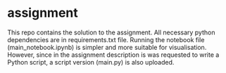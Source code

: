 # assignment
This repo contains the solution to the assignment. All necessary python dependencies are in requirements.txt file.
Running the notebook file (main_notebook.ipynb) is simpler and more suitable for visualisation.
However, since in the assignment description is was requested to write a Python script, a script version (main.py) is also uploaded.
